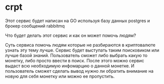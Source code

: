 # crpt 
Этот сервис будет написан на GO используя базу данных postgres и брокер сообщений rabbitmq

Что будет делать этот сервис и как он может помочь людям? 

Суть сервиса помочь людям которые не разбираются в криптовалюте узнать эту тему лучше. 
Сервис будет выступать таким поисковиком или лучше базой знаний. Пользователь сможет либо выбрать какую то монетку, либо просто ввести в поиск.
После этого можно сервис выдаст всю необходимую инфомарцию о данной монетке. И пользователь сможет сделать вывод нужно ли обратить внимание на новую для себя монетку или можно ее пропустить. 

